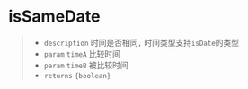 # isSameDate

> - `description` 时间是否相同`,` 时间类型支持`isDate`的类型
> - `param` `timeA` 比较时间
> - `param` `timeB` 被比较时间
> - `returns` `{boolean}`
